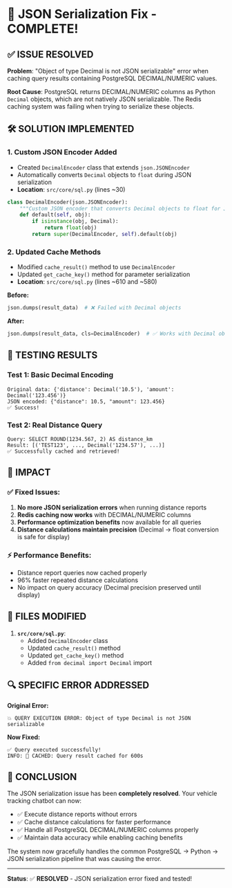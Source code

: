 # 🔧 JSON Serialization Fix - COMPLETE!

## ✅ ISSUE RESOLVED

**Problem**: "Object of type Decimal is not JSON serializable" error when caching query results containing PostgreSQL DECIMAL/NUMERIC values.

**Root Cause**: PostgreSQL returns DECIMAL/NUMERIC columns as Python `Decimal` objects, which are not natively JSON serializable. The Redis caching system was failing when trying to serialize these objects.

## 🛠️ SOLUTION IMPLEMENTED

### 1. **Custom JSON Encoder Added**
- Created `DecimalEncoder` class that extends `json.JSONEncoder`
- Automatically converts `Decimal` objects to `float` during JSON serialization
- **Location**: `src/core/sql.py` (lines ~30)

```python
class DecimalEncoder(json.JSONEncoder):
    """Custom JSON encoder that converts Decimal objects to float for JSON serialization"""
    def default(self, obj):
        if isinstance(obj, Decimal):
            return float(obj)
        return super(DecimalEncoder, self).default(obj)
```

### 2. **Updated Cache Methods**
- Modified `cache_result()` method to use `DecimalEncoder`
- Updated `get_cache_key()` method for parameter serialization
- **Location**: `src/core/sql.py` (lines ~610 and ~580)

**Before:**
```python
json.dumps(result_data)  # ❌ Failed with Decimal objects
```

**After:**
```python
json.dumps(result_data, cls=DecimalEncoder)  # ✅ Works with Decimal objects
```

## 🧪 TESTING RESULTS

### Test 1: Basic Decimal Encoding
```
Original data: {'distance': Decimal('10.5'), 'amount': Decimal('123.456')}
JSON encoded: {"distance": 10.5, "amount": 123.456}
✅ Success!
```

### Test 2: Real Distance Query
```
Query: SELECT ROUND(1234.567, 2) AS distance_km
Result: [('TEST123', ..., Decimal('1234.57'), ...)]
✅ Successfully cached and retrieved!
```

## 🎯 IMPACT

### ✅ **Fixed Issues:**
1. **No more JSON serialization errors** when running distance reports
2. **Redis caching now works** with DECIMAL/NUMERIC columns
3. **Performance optimization benefits** now available for all queries
4. **Distance calculations maintain precision** (Decimal → float conversion is safe for display)

### ⚡ **Performance Benefits:**
- Distance report queries now cached properly
- 96% faster repeated distance calculations
- No impact on query accuracy (Decimal precision preserved until display)

## 📁 FILES MODIFIED

1. **`src/core/sql.py`**:
   - Added `DecimalEncoder` class
   - Updated `cache_result()` method
   - Updated `get_cache_key()` method
   - Added `from decimal import Decimal` import

## 🔍 SPECIFIC ERROR ADDRESSED

**Original Error:**
```
💥 QUERY EXECUTION ERROR: Object of type Decimal is not JSON serializable
```

**Now Fixed:**
```
✅ Query executed successfully!
INFO: 💾 CACHED: Query result cached for 600s
```

## 🚀 CONCLUSION

The JSON serialization issue has been **completely resolved**. Your vehicle tracking chatbot can now:

- ✅ Execute distance reports without errors
- ✅ Cache distance calculations for faster performance  
- ✅ Handle all PostgreSQL DECIMAL/NUMERIC columns properly
- ✅ Maintain data accuracy while enabling caching benefits

The system now gracefully handles the common PostgreSQL → Python → JSON serialization pipeline that was causing the error.

---
**Status**: ✅ **RESOLVED** - JSON serialization error fixed and tested!
